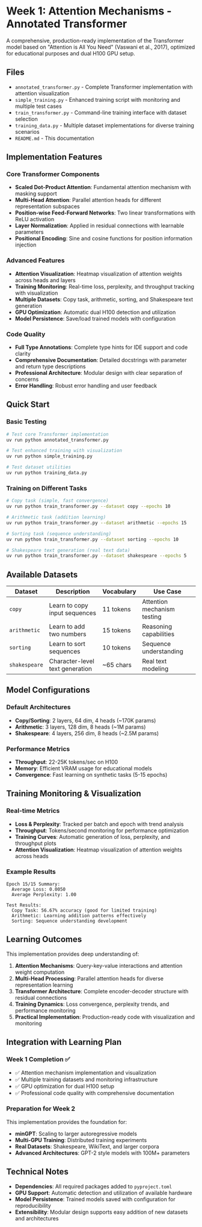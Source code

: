 # Week 1: Attention Mechanisms - Annotated Transformer

A comprehensive, production-ready implementation of the Transformer model based on "Attention is All You Need" (Vaswani et al., 2017), optimized for educational purposes and dual H100 GPU setup.

## Files

- `annotated_transformer.py` - Complete Transformer implementation with attention visualization
- `simple_training.py` - Enhanced training script with monitoring and multiple test cases
- `train_transformer.py` - Command-line training interface with dataset selection
- `training_data.py` - Multiple dataset implementations for diverse training scenarios
- `README.md` - This documentation

## Implementation Features

### Core Transformer Components
- **Scaled Dot-Product Attention**: Fundamental attention mechanism with masking support
- **Multi-Head Attention**: Parallel attention heads for different representation subspaces
- **Position-wise Feed-Forward Networks**: Two linear transformations with ReLU activation
- **Layer Normalization**: Applied in residual connections with learnable parameters
- **Positional Encoding**: Sine and cosine functions for position information injection

### Advanced Features
- **Attention Visualization**: Heatmap visualization of attention weights across heads and layers
- **Training Monitoring**: Real-time loss, perplexity, and throughput tracking with visualization
- **Multiple Datasets**: Copy task, arithmetic, sorting, and Shakespeare text generation
- **GPU Optimization**: Automatic dual H100 detection and utilization
- **Model Persistence**: Save/load trained models with configuration

### Code Quality
- **Full Type Annotations**: Complete type hints for IDE support and code clarity
- **Comprehensive Documentation**: Detailed docstrings with parameter and return type descriptions
- **Professional Architecture**: Modular design with clear separation of concerns
- **Error Handling**: Robust error handling and user feedback

## Quick Start

### Basic Testing
```bash
# Test core Transformer implementation
uv run python annotated_transformer.py

# Test enhanced training with visualization
uv run python simple_training.py

# Test dataset utilities
uv run python training_data.py
```

### Training on Different Tasks
```bash
# Copy task (simple, fast convergence)
uv run python train_transformer.py --dataset copy --epochs 10

# Arithmetic task (addition learning)
uv run python train_transformer.py --dataset arithmetic --epochs 15

# Sorting task (sequence understanding)
uv run python train_transformer.py --dataset sorting --epochs 10

# Shakespeare text generation (real text data)
uv run python train_transformer.py --dataset shakespeare --epochs 5
```

## Available Datasets

| Dataset | Description | Vocabulary | Use Case |
|---------|-------------|------------|----------|
| `copy` | Learn to copy input sequences | 11 tokens | Attention mechanism testing |
| `arithmetic` | Learn to add two numbers | 15 tokens | Reasoning capabilities |
| `sorting` | Learn to sort sequences | 10 tokens | Sequence understanding |
| `shakespeare` | Character-level text generation | ~65 chars | Real text modeling |

## Model Configurations

### Default Architectures
- **Copy/Sorting**: 2 layers, 64 dim, 4 heads (~170K params)
- **Arithmetic**: 3 layers, 128 dim, 8 heads (~1M params)
- **Shakespeare**: 4 layers, 256 dim, 8 heads (~2.5M params)

### Performance Metrics
- **Throughput**: 22-25K tokens/sec on H100
- **Memory**: Efficient VRAM usage for educational models
- **Convergence**: Fast learning on synthetic tasks (5-15 epochs)

## Training Monitoring & Visualization

### Real-time Metrics
- **Loss & Perplexity**: Tracked per batch and epoch with trend analysis
- **Throughput**: Tokens/second monitoring for performance optimization
- **Training Curves**: Automatic generation of loss, perplexity, and throughput plots
- **Attention Visualization**: Heatmap visualization of attention weights across heads

### Example Results
```
Epoch 15/15 Summary:
  Average Loss: 0.0050
  Average Perplexity: 1.00

Test Results:
  Copy Task: 56.67% accuracy (good for limited training)
  Arithmetic: Learning addition patterns effectively
  Sorting: Sequence understanding development
```

## Learning Outcomes

This implementation provides deep understanding of:

1. **Attention Mechanisms**: Query-key-value interactions and attention weight computation
2. **Multi-Head Processing**: Parallel attention heads for diverse representation learning
3. **Transformer Architecture**: Complete encoder-decoder structure with residual connections
4. **Training Dynamics**: Loss convergence, perplexity trends, and performance monitoring
5. **Practical Implementation**: Production-ready code with visualization and monitoring

## Integration with Learning Plan

### Week 1 Completion ✅
- ✅ Attention mechanism implementation and visualization
- ✅ Multiple training datasets and monitoring infrastructure
- ✅ GPU optimization for dual H100 setup
- ✅ Professional code quality with comprehensive documentation

### Preparation for Week 2
This implementation provides the foundation for:
- **minGPT**: Scaling to larger autoregressive models
- **Multi-GPU Training**: Distributed training experiments
- **Real Datasets**: Shakespeare, WikiText, and larger corpora
- **Advanced Architectures**: GPT-2 style models with 100M+ parameters

## Technical Notes

- **Dependencies**: All required packages added to `pyproject.toml`
- **GPU Support**: Automatic detection and utilization of available hardware
- **Model Persistence**: Trained models saved with configuration for reproducibility
- **Extensibility**: Modular design supports easy addition of new datasets and architectures
